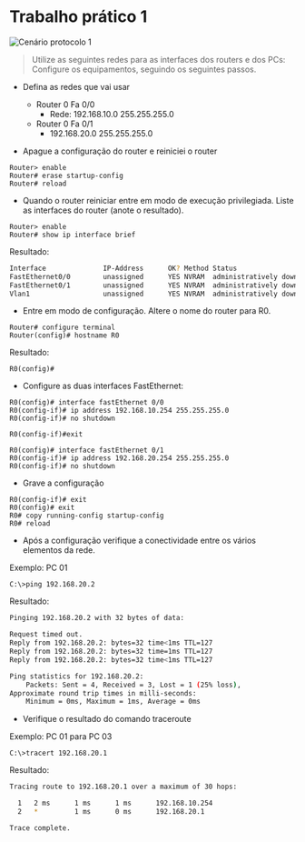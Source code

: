 # Trabalho prático 1

![Cenário protocolo 1](/img/redes/p1.png)

> Utilize as seguintes redes para as interfaces dos routers e dos PCs:
> Configure os equipamentos, seguindo os seguintes passos.

- Defina as redes que vai usar
  - Router 0 Fa 0/0
    - Rede: 192.168.10.0 255.255.255.0
  - Router 0 Fa 0/1
    - 192.168.20.0 255.255.255.0

- Apague a configuração do router e reiniciei o router

```batch
Router> enable
Router# erase startup-config
Router# reload
```

- Quando o router reiniciar entre em modo de execução privilegiada. Liste as interfaces do router (anote o resultado).

```batch
Router> enable
Router# show ip interface brief
```

Resultado:

```bash
Interface              IP-Address      OK? Method Status                Protocol
FastEthernet0/0        unassigned      YES NVRAM  administratively down down
FastEthernet0/1        unassigned      YES NVRAM  administratively down down
Vlan1                  unassigned      YES NVRAM  administratively down down
```

- Entre em modo de configuração. Altere o nome do router para R0.

```batch
Router# configure terminal
Router(config)# hostname R0
```

Resultado:

```batch
R0(config)#
```

- Configure as duas interfaces FastEthernet:

```batch
R0(config)# interface fastEthernet 0/0
R0(config-if)# ip address 192.168.10.254 255.255.255.0
R0(config-if)# no shutdown

R0(config-if)#exit

R0(config)# interface fastEthernet 0/1
R0(config-if)# ip address 192.168.20.254 255.255.255.0
R0(config-if)# no shutdown
```

- Grave a configuração

```batch
R0(config-if)# exit
R0(config)# exit
R0# copy running-config startup-config
R0# reload
```

- Após a configuração verifique a conectividade entre os vários elementos da rede.

Exemplo: PC 01

```batch
C:\>ping 192.168.20.2
```

Resultado:

```bash
Pinging 192.168.20.2 with 32 bytes of data:

Request timed out.
Reply from 192.168.20.2: bytes=32 time<1ms TTL=127
Reply from 192.168.20.2: bytes=32 time=1ms TTL=127
Reply from 192.168.20.2: bytes=32 time<1ms TTL=127

Ping statistics for 192.168.20.2:
    Packets: Sent = 4, Received = 3, Lost = 1 (25% loss),
Approximate round trip times in milli-seconds:
    Minimum = 0ms, Maximum = 1ms, Average = 0ms
```

- Verifique o resultado do comando traceroute

Exemplo: PC 01 para PC 03

```batch
C:\>tracert 192.168.20.1
```

Resultado:

```bash
Tracing route to 192.168.20.1 over a maximum of 30 hops:

  1   2 ms      1 ms      1 ms      192.168.10.254
  2   *         1 ms      0 ms      192.168.20.1

Trace complete.
```
